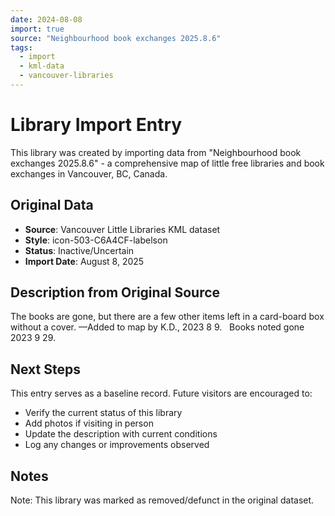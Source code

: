 ```yaml
---
date: 2024-08-08
import: true
source: "Neighbourhood book exchanges 2025.8.6"
tags:
  - import
  - kml-data
  - vancouver-libraries
---
```


# Library Import Entry

This library was created by importing data from "Neighbourhood book exchanges 2025.8.6" - a comprehensive map of little free libraries and book exchanges in Vancouver, BC, Canada.

## Original Data

- **Source**: Vancouver Little Libraries KML dataset
- **Style**: icon-503-C6A4CF-labelson
- **Status**: Inactive/Uncertain
- **Import Date**: August 8, 2025

## Description from Original Source

The books are gone, but there are a few other items left in a card-board box without a cover.
—Added to map by K.D., 2023 8 9.  
Books noted gone 2023 9 29.



## Next Steps

This entry serves as a baseline record. Future visitors are encouraged to:
- Verify the current status of this library
- Add photos if visiting in person
- Update the description with current conditions
- Log any changes or improvements observed

## Notes

Note: This library was marked as removed/defunct in the original dataset.

